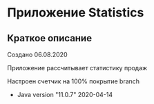 #  Приложение Statistics

## Краткое описание

Создано 06.08.2020

Приложение рассчитывает статистику продаж

Настроен счетчик на 100% покрытие branch

* Java version "11.0.7" 2020-04-14

